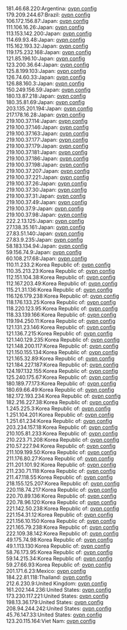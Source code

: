 181.46.68.220:Argentina: [ovpn config](vpn/181_46_68_220.ovpn)  
179.209.244.67:Brazil: [ovpn config](vpn/179_209_244_67.ovpn)  
106.172.156.87:Japan: [ovpn config](vpn/106_172_156_87.ovpn)  
111.106.16.26:Japan: [ovpn config](vpn/111_106_16_26.ovpn)  
113.153.142.200:Japan: [ovpn config](vpn/113_153_142_200.ovpn)  
114.69.93.48:Japan: [ovpn config](vpn/114_69_93_48.ovpn)  
115.162.193.32:Japan: [ovpn config](vpn/115_162_193_32.ovpn)  
119.175.232.168:Japan: [ovpn config](vpn/119_175_232_168.ovpn)  
121.85.196.10:Japan: [ovpn config](vpn/121_85_196_10.ovpn)  
123.200.36.64:Japan: [ovpn config](vpn/123_200_36_64.ovpn)  
125.8.199.103:Japan: [ovpn config](vpn/125_8_199_103.ovpn)  
126.74.60.33:Japan: [ovpn config](vpn/126_74_60_33.ovpn)  
126.88.160.3:Japan: [ovpn config](vpn/126_88_160_3.ovpn)  
150.249.156.59:Japan: [ovpn config](vpn/150_249_156_59.ovpn)  
180.13.87.218:Japan: [ovpn config](vpn/180_13_87_218.ovpn)  
180.35.81.69:Japan: [ovpn config](vpn/180_35_81_69.ovpn)  
203.135.201.194:Japan: [ovpn config](vpn/203_135_201_194.ovpn)  
217.178.16.28:Japan: [ovpn config](vpn/217_178_16_28.ovpn)  
219.100.37.114:Japan: [ovpn config](vpn/219_100_37_114.ovpn)  
219.100.37.146:Japan: [ovpn config](vpn/219_100_37_146.ovpn)  
219.100.37.163:Japan: [ovpn config](vpn/219_100_37_163.ovpn)  
219.100.37.177:Japan: [ovpn config](vpn/219_100_37_177.ovpn)  
219.100.37.179:Japan: [ovpn config](vpn/219_100_37_179.ovpn)  
219.100.37.181:Japan: [ovpn config](vpn/219_100_37_181.ovpn)  
219.100.37.186:Japan: [ovpn config](vpn/219_100_37_186.ovpn)  
219.100.37.198:Japan: [ovpn config](vpn/219_100_37_198.ovpn)  
219.100.37.207:Japan: [ovpn config](vpn/219_100_37_207.ovpn)  
219.100.37.221:Japan: [ovpn config](vpn/219_100_37_221.ovpn)  
219.100.37.26:Japan: [ovpn config](vpn/219_100_37_26.ovpn)  
219.100.37.30:Japan: [ovpn config](vpn/219_100_37_30.ovpn)  
219.100.37.31:Japan: [ovpn config](vpn/219_100_37_31.ovpn)  
219.100.37.49:Japan: [ovpn config](vpn/219_100_37_49.ovpn)  
219.100.37.9:Japan: [ovpn config](vpn/219_100_37_9.ovpn)  
219.100.37.98:Japan: [ovpn config](vpn/219_100_37_98.ovpn)  
222.2.13.125:Japan: [ovpn config](vpn/222_2_13_125.ovpn)  
27.138.35.161:Japan: [ovpn config](vpn/27_138_35_161.ovpn)  
27.83.51.140:Japan: [ovpn config](vpn/27_83_51_140.ovpn)  
27.83.9.235:Japan: [ovpn config](vpn/27_83_9_235.ovpn)  
58.183.134.94:Japan: [ovpn config](vpn/58_183_134_94.ovpn)  
59.156.74.9:Japan: [ovpn config](vpn/59_156_74_9.ovpn)  
60.108.217.68:Japan: [ovpn config](vpn/60_108_217_68.ovpn)  
110.11.233.2:Korea Republic of: [ovpn config](vpn/110_11_233_2.ovpn)  
110.35.213.23:Korea Republic of: [ovpn config](vpn/110_35_213_23.ovpn)  
112.151.104.38:Korea Republic of: [ovpn config](vpn/112_151_104_38.ovpn)  
112.167.203.49:Korea Republic of: [ovpn config](vpn/112_167_203_49.ovpn)  
115.21.31.136:Korea Republic of: [ovpn config](vpn/115_21_31_136.ovpn)  
116.126.179.238:Korea Republic of: [ovpn config](vpn/116_126_179_238.ovpn)  
118.176.133.25:Korea Republic of: [ovpn config](vpn/118_176_133_25.ovpn)  
118.220.123.95:Korea Republic of: [ovpn config](vpn/118_220_123_95.ovpn)  
118.33.139.166:Korea Republic of: [ovpn config](vpn/118_33_139_166.ovpn)  
119.194.250.11:Korea Republic of: [ovpn config](vpn/119_194_250_11.ovpn)  
121.131.23.146:Korea Republic of: [ovpn config](vpn/121_131_23_146.ovpn)  
121.136.7.215:Korea Republic of: [ovpn config](vpn/121_136_7_215.ovpn)  
121.140.129.235:Korea Republic of: [ovpn config](vpn/121_140_129_235.ovpn)  
121.148.200.117:Korea Republic of: [ovpn config](vpn/121_148_200_117.ovpn)  
121.150.155.134:Korea Republic of: [ovpn config](vpn/121_150_155_134.ovpn)  
121.165.32.89:Korea Republic of: [ovpn config](vpn/121_165_32_89.ovpn)  
121.184.227.187:Korea Republic of: [ovpn config](vpn/121_184_227_187.ovpn)  
124.197.132.155:Korea Republic of: [ovpn config](vpn/124_197_132_155.ovpn)  
125.240.175.67:Korea Republic of: [ovpn config](vpn/125_240_175_67.ovpn)  
180.189.77.173:Korea Republic of: [ovpn config](vpn/180_189_77_173.ovpn)  
180.69.66.49:Korea Republic of: [ovpn config](vpn/180_69_66_49.ovpn)  
182.172.193.234:Korea Republic of: [ovpn config](vpn/182_172_193_234.ovpn)  
182.216.227.38:Korea Republic of: [ovpn config](vpn/182_216_227_38.ovpn)  
1.245.225.3:Korea Republic of: [ovpn config](vpn/1_245_225_3.ovpn)  
1.251.104.201:Korea Republic of: [ovpn config](vpn/1_251_104_201.ovpn)  
1.251.61.234:Korea Republic of: [ovpn config](vpn/1_251_61_234.ovpn)  
203.234.157.18:Korea Republic of: [ovpn config](vpn/203_234_157_18.ovpn)  
210.105.81.233:Korea Republic of: [ovpn config](vpn/210_105_81_233.ovpn)  
210.223.71.208:Korea Republic of: [ovpn config](vpn/210_223_71_208.ovpn)  
210.57.227.94:Korea Republic of: [ovpn config](vpn/210_57_227_94.ovpn)  
211.109.199.50:Korea Republic of: [ovpn config](vpn/211_109_199_50.ovpn)  
211.176.80.27:Korea Republic of: [ovpn config](vpn/211_176_80_27.ovpn)  
211.201.101.92:Korea Republic of: [ovpn config](vpn/211_201_101_92.ovpn)  
211.230.71.118:Korea Republic of: [ovpn config](vpn/211_230_71_118.ovpn)  
211.47.118.55:Korea Republic of: [ovpn config](vpn/211_47_118_55.ovpn)  
218.155.125.207:Korea Republic of: [ovpn config](vpn/218_155_125_207.ovpn)  
220.118.74.217:Korea Republic of: [ovpn config](vpn/220_118_74_217.ovpn)  
220.70.89.136:Korea Republic of: [ovpn config](vpn/220_70_89_136.ovpn)  
220.78.96.120:Korea Republic of: [ovpn config](vpn/220_78_96_120.ovpn)  
221.142.50.238:Korea Republic of: [ovpn config](vpn/221_142_50_238.ovpn)  
221.154.31.12:Korea Republic of: [ovpn config](vpn/221_154_31_12.ovpn)  
221.156.10.150:Korea Republic of: [ovpn config](vpn/221_156_10_150.ovpn)  
221.165.79.238:Korea Republic of: [ovpn config](vpn/221_165_79_238.ovpn)  
222.109.38.142:Korea Republic of: [ovpn config](vpn/222_109_38_142.ovpn)  
49.175.74.98:Korea Republic of: [ovpn config](vpn/49_175_74_98.ovpn)  
49.1.113.130:Korea Republic of: [ovpn config](vpn/49_1_113_130.ovpn)  
58.76.173.95:Korea Republic of: [ovpn config](vpn/58_76_173_95.ovpn)  
59.14.215.34:Korea Republic of: [ovpn config](vpn/59_14_215_34.ovpn)  
59.27.66.93:Korea Republic of: [ovpn config](vpn/59_27_66_93.ovpn)  
201.171.6.23:Mexico: [ovpn config](vpn/201_171_6_23.ovpn)  
184.22.81.118:Thailand: [ovpn config](vpn/184_22_81_118.ovpn)  
212.6.230.9:United Kingdom: [ovpn config](vpn/212_6_230_9.ovpn)  
161.202.144.236:United States: [ovpn config](vpn/161_202_144_236.ovpn)  
173.230.117.221:United States: [ovpn config](vpn/173_230_117_221.ovpn)  
198.13.36.179:United States: [ovpn config](vpn/198_13_36_179.ovpn)  
208.94.244.242:United States: [ovpn config](vpn/208_94_244_242.ovpn)  
45.76.147.33:United States: [ovpn config](vpn/45_76_147_33.ovpn)  
123.20.115.164:Viet Nam: [ovpn config](vpn/123_20_115_164.ovpn)  
